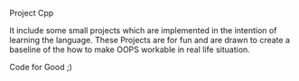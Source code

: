 Project Cpp 

It include some small projects which are implemented in the intention of learning the language.
These Projects are for fun and are drawn to create a baseline of the how to make OOPS workable in real life situation.

Code for Good ;)
